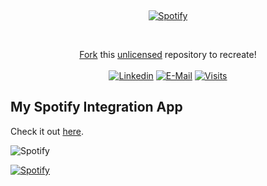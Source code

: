 &nbsp;<div align="center">
  [![Spotify](https://spotify-git-main-muflihitsuka312s-projects.vercel.app/api/spotify)](https://open.spotify.com/user/sayang)
</div>

&nbsp;<div align="center">
  [Fork](https://github.com/novatorem/novatorem/blob/main/SetUp.md) this [unlicensed](https://choosealicense.com/licenses/unlicense/) repository to recreate!<br><br>
  [![Linkedin](https://img.shields.io/badge/linked-in-369?style=flat-square&logo=linkedin&logoColor=white&color=blue)](https://www.linkedin.com/in/andrew-novac)
  [![E-Mail](https://img.shields.io/badge/email-reveal-2a8?style=flat-square&logo=gmail&logoColor=white)](https://mail.novac.dev/)
  [![Visits](https://komarev.com/ghpvc/?username=novatorem&logo=GitHub&label=github%20visits&color=336699&logoColor=white&style=flat-square)](https://github.com/novatorem)
</div>


## My Spotify Integration App

Check it out [here](https://novatorem-seven-rose.vercel.app/api/spotify).

![Spotify](https://novatorem-seven-rose.vercel.app/api/spotify)

[![Spotify](https://spotify-muflihitsuka312s-projects.vercel.app)](https://open.spotify.com/user/sayang)
